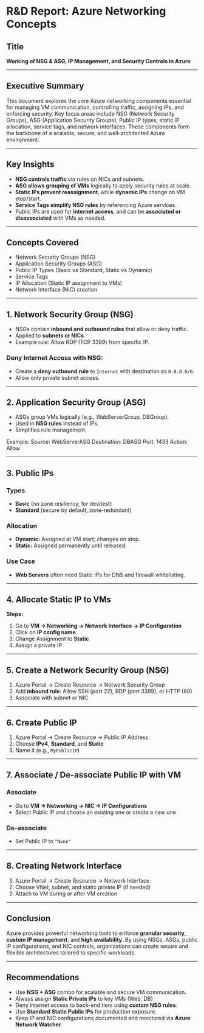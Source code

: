 # R&D Report: Azure Networking Concepts

## Title
**Working of NSG & ASG, IP Management, and Security Controls in Azure**


---

## Executive Summary

This document explores the core Azure networking components essential for managing VM communication, controlling traffic, assigning IPs, and enforcing security. Key focus areas include NSG (Network Security Groups), ASG (Application Security Groups), Public IP types, static IP allocation, service tags, and network interfaces. These components form the backbone of a scalable, secure, and well-architected Azure environment.

---

## Key Insights

- **NSG controls traffic** via rules on NICs and subnets.
- **ASG allows grouping of VMs** logically to apply security rules at scale.
- **Static IPs prevent reassignment**, while **dynamic IPs** change on VM stop/start.
- **Service Tags simplify NSG rules** by referencing Azure services.
- Public IPs are used for **internet access**, and can be **associated or disassociated** with VMs as needed.

---

## Concepts Covered

- Network Security Groups (NSG)
- Application Security Groups (ASG)
- Public IP Types (Basic vs Standard, Static vs Dynamic)
- Service Tags
- IP Allocation (Static IP assignment to VMs)
- Network Interface (NIC) creation

---

## 1. Network Security Group (NSG)

- NSGs contain **inbound and outbound rules** that allow or deny traffic.
- Applied to **subnets or NICs**.
- Example rule: Allow RDP (TCP 3389) from specific IP.

### Deny Internet Access with NSG:
- Create a **deny outbound rule** to `Internet` with destination as `0.0.0.0/0`.
- Allow only private subnet access.

---

## 2. Application Security Group (ASG)

- ASGs group VMs logically (e.g., WebServerGroup, DBGroup).
- Used in **NSG rules** instead of IPs.
- Simplifies rule management.

Example:
Source: WebServerASG
Destination: DBASG
Port: 1433
Action: Allow


---

## 3. Public IPs

### Types

- **Basic** (no zone resiliency, for dev/test)  
- **Standard** (secure by default, zone-redundant)

### Allocation

- **Dynamic:** Assigned at VM start; changes on stop.  
- **Static:** Assigned permanently until released.

### Use Case

- **Web Servers** often need Static IPs for DNS and firewall whitelisting.

---

## 4. Allocate Static IP to VMs

**Steps:**

1. Go to **VM → Networking → Network Interface → IP Configuration**  
2. Click on **IP config name**  
3. Change Assignment to **Static**  
4. Assign a private IP

---

## 5. Create a Network Security Group (NSG)

1. Azure Portal → Create Resource → Network Security Group  
2. Add **inbound rule**: Allow SSH (port 22), RDP (port 3389), or HTTP (80)  
3. Associate with subnet or NIC

---

## 6. Create Public IP

1. Azure Portal → Create Resource → Public IP Address  
2. Choose **IPv4**, **Standard**, and **Static**  
3. Name it (e.g., `MyPublicIP`)

---

## 7. Associate / De-associate Public IP with VM

### Associate

- Go to **VM → Networking → NIC → IP Configurations**  
- Select Public IP and choose an existing one or create a new one

### De-associate

- Set Public IP to `"None"`

---

## 8. Creating Network Interface

1. Azure Portal → Create Resource → Network Interface  
2. Choose VNet, subnet, and static private IP (if needed)  
3. Attach to VM during or after VM creation

---

## Conclusion

Azure provides powerful networking tools to enforce **granular security**, **custom IP management**, and **high availability**. By using NSGs, ASGs, public IP configurations, and NIC controls, organizations can create secure and flexible architectures tailored to specific workloads.

---

## Recommendations

- Use **NSG + ASG** combo for scalable and secure VM communication.  
- Always assign **Static Private IPs** to key VMs (Web, DB).  
- Deny internet access to back-end tiers using **custom NSG rules**.  
- Use **Standard Static Public IPs** for production exposure.  
- Keep IP and NIC configurations documented and monitored via **Azure Network Watcher**.

